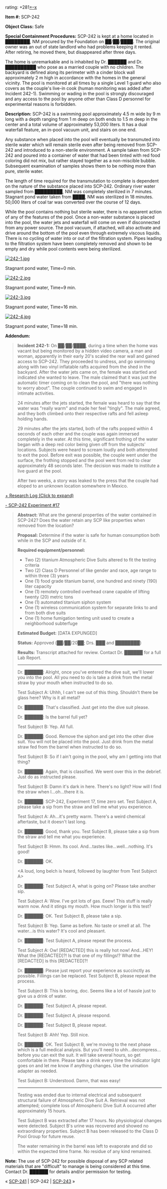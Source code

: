 rating: +281[+](javascript:; "I like it")[–](javascript:; "I don't like it")[x](javascript:; "Cancel my vote")

  
**Item #:** SCP-242

**Object Class:** Safe

**Special Containment Procedures:** SCP-242 is kept at a home located in ████████, NM procured by the Foundation on ██/██/████. The original owner was an out of state landlord who had problems keeping it rented. After retiring, he moved there, but disappeared after three days.

The home is unremarkable and is inhabited by Dr. ██████ and Dr. ██████████ who pose as a married couple with no children. The backyard is defined along its perimeter with a cinder block wall approximately 2 m high in accordance with the homes in the general vicinity. The pool is monitored at all times by a single Level 1 guard who also covers as the couple's live-in cook (human monitoring was added after Incident 242-1). Swimming or wading in the pool is strongly discouraged and any access to the pool by anyone other than Class D personnel for experimental reasons is forbidden.

**Description:** SCP-242 is a swimming pool approximately 4.5 m wide by 9 m long with a depth ranging from 1 m deep on both ends to 1.5 m deep in the center and a total volume of approximately 53,000 liters. It has a dual waterfall feature, an in-pool vacuum unit, and stairs on one end.

Any substance when placed into the pool will eventually be transmuted into sterile water which will remain sterile even after being removed from SCP-242 and introduced to a non-sterile environment. A sample taken from SCP-242 and poured into a container of water that had been tinted with red food coloring did not mix, but rather stayed together as a non-miscible bubble. Subsequent examination of samples shows them to be nothing more than pure, sterile water.

The length of time required for the transmutation to complete is dependent on the nature of the substance placed into SCP-242. Ordinary river water sampled from █████████, NM was completely sterilized in 7 minutes. Stagnant pond water taken from ████, NM was sterilized in 18 minutes. 50,000 liters of coal tar was converted over the course of 12 days.

While the pool contains nothing but sterile water, there is no apparent action of any of the features of the pool. Once a non-water substance is placed into the pool, the water jets and waterfall will come on even if disconnected from any power source. The pool vacuum, if attached, will also activate and drive around the bottom of the pool even through extremely viscous liquids. There is no cycling of water into or out of the filtration system. Pipes leading to the filtration system have been completely removed and shown to be empty and dry while pool contents were being sterilized.

[![242-1.jpg](http://scp-wiki.wdfiles.com/local--files/scp-242/242-1.jpg)](/local--files/scp-242/242-1.jpg)

Stagnant pond water, Time=0 min.

[![242-2.jpg](http://scp-wiki.wdfiles.com/local--files/scp-242/242-2.jpg)](/local--files/scp-242/242-2.jpg)

Stagnant pond water, Time=9 min.

[![242-3.jpg](http://scp-wiki.wdfiles.com/local--files/scp-242/242-3.jpg)](/local--files/scp-242/242-3.jpg)

Stagnant pond water, Time=16 min.

[![242-4.jpg](http://scp-wiki.wdfiles.com/local--files/scp-242/242-4.jpg)](/local--files/scp-242/242-4.jpg)

Stagnant pond water, Time=18 min.

**Addendum:**

> **Incident 242-1:** On ██/██/████, during a time when the home was vacant but being monitored by a hidden video camera, a man and woman, apparently in their early 20's scaled the rear wall and gained access to SCP-242. They proceeded to undress, and go swimming along with two vinyl inflatable rafts acquired from the shed in the backyard. After the water jets came on, the female was startled and indicated she wanted to leave. The male claimed that it was just the automatic timer coming on to clean the pool, and "there was nothing to worry about". The couple continued to swim and engaged in intimate activities.
> 
> 24 minutes after the jets started, the female was heard to say that the water was "really warm" and made her feel "tingly". The male agreed, and they both climbed onto their respective rafts and fell asleep holding hands.
> 
> 29 minutes after the jets started, both of the rafts popped within 4 seconds of each other and the couple was again immersed completely in the water. At this time, significant frothing of the water began with a deep red color being given off from the subjects' locations. Subjects were heard to scream loudly and both attempted to exit the pool. Before exit was possible, the couple went under the surface, the frothing stopped and the pool went from red to clear approximately 48 seconds later. The decision was made to institute a live guard at the pool.
> 
> After two weeks, a story was leaked to the press that the couple had eloped to an unknown location somewhere in Mexico.

[+ Research Log (Click to expand)](javascript:;)

[\- SCP-242 Experiment #17](javascript:;)

> **Abstract:** What are the general properties of the water contained in SCP-242? Does the water retain any SCP like properties when removed from the location?
> 
> **Proposal:** Determine if the water is safe for human consumption both while in the SCP and outside of it.
> 
> **Required equipment/personnel:**
> 
> *   Two (2) titanium Atmospheric Dive Suits altered to fit the testing criteria
> *   Two (2) Class D Personnel of like gender and race, age range to within three (3) years
> *   One (1) food grade titanium barrel, one hundred and ninety (190) liter capacity
> *   One (1) remotely controlled overhead crane capable of lifting twenty (20) metric tons
> *   One (1) automated titanium siphon system
> *   One (1) wireless communication system for separate links to and from both dive suits
> *   One (1) home fumigation tenting unit used to create a neighborhood subterfuge
> 
> **Estimated Budget:** \[DATA EXPUNGED\]
> 
> **Status:** Approved (██/██/20██; Drs. ███ and ████████)
> 
> **Results:** Transcript attached for review. Contact Dr. ██████ for a full Lab Report.
> 
> * * *
> 
> Dr. ██████: Alright, once you've entered the dive suit, we'll lower you into the pool. All you need to do is take a drink from the metal straw by your mouth when instructed to do so.
> 
> Test Subject A: Uhhh, I can't see out of this thing. Shouldn't there be glass here? Why is it all metal?
> 
> Dr. ██████: That's classified. Just get into the dive suit please.
> 
> <sound of overhead crane followed by a loud splash>
> 
> Dr. ██████: Is the barrel full yet?
> 
> Test Subject B: Yep. All full.
> 
> Dr. ██████: Good. Remove the siphon and get into the other dive suit. You will not be placed into the pool. Just drink from the metal straw fed from the barrel when instructed to do so.
> 
> Test Subject B: So if I ain't going in the pool, why am I getting into that thing?
> 
> Dr. ██████: <sighs> Again, that is classified. We went over this in the debrief. Just do as instructed please.
> 
> <mechanical sounds>
> 
> Test Subject B: Damn it's dark in here. There's no light? How will I find the straw when I…oh…there it is.
> 
> Dr. ██████: SCP-242, Experiment 17, time zero set. Test Subject A, please take a sip from the straw and tell me what you experience.
> 
> Test Subject A: Ah…it's pretty warm. There's a weird chemical aftertaste, but it doesn't last long.
> 
> Dr. ██████: Good, thank you. Test Subject B, please take a sip from the straw and tell me what you experience.
> 
> Test Subject B: Hmm. Its cool. And…tastes like…well…nothing. It's good!
> 
> Dr. ██████: OK.
> 
> <A loud, long belch is heard, followed by laughter from Test Subject A>
> 
> Dr. ██████: Test Subject A, what is going on? Please take another sip.
> 
> Test Subject A: Wow. I've got lots of gas. Eeew! This stuff is really warm now. And it stings my mouth. How much longer is this test?
> 
> Dr. ██████: OK. Test Subject B, please take a sip.
> 
> Test Subject B: Yep. Same as before. No taste or smell at all. The water…is this water? It's cool and pleasant.
> 
> Dr. ██████: Test Subject A, please repeat the process.
> 
> Test Subject A: Ow! \[REDACTED\] this is really hot now! And…HEY! What the \[REDACTED\]?! Is that one of my fillings!? What the \[REDACTED\] is this \[REDACTED\]?!
> 
> Dr. ██████: Please just report your experience as succinctly as possible. Fillings can be replaced. Test Subject B, please repeat the process.
> 
> Test Subject B: This is boring, doc. Seems like a lot of hassle just to give us a drink of water.
> 
> Dr. ██████: Test Subject A, please repeat.
> 
> <choking and gurgling sounds>
> 
> Dr. ██████: Test Subject A, please respond.
> 
> <sound of a muffled scream followed by electrical shorting>
> 
> Dr. ██████: Test Subject B, please repeat.
> 
> Test Subject B: Ahh! Yep. Still nice.
> 
> Dr. ██████: OK. Test Subject B, we're moving to the next phase which is a full medical analysis. But you'll need to uhh…decompress…before you can exit the suit. It will take several hours, so get comfortable in there. Please take a drink every time the indicator light goes on and let me know if anything changes. Use the urination adapter as needed.
> 
> Test Subject B: Understood. Damn, that was easy!
> 
> * * *
> 
> Testing was ended due to internal electrical and subsequent structural failure of Atmospheric Dive Suit A. Retrieval was not attempted; complete loss of Atmospheric Dive Suit A occurred after approximately 15 hours.
> 
> Test Subject B was extracted after 17 hours. No physiological changes were detected. Subject B's urine was recovered and showed no extraordinary properties. Subject B has been released to the Class D Pool Group for future reuse.
> 
> The water remaining in the barrel was left to evaporate and did so within the expected time frame. No residue of any kind remained.

**Note:** The use of SCP-242 for possible disposal of any SCP related materials that are "difficult" to manage is being considered at this time. Contact Dr. ██████ for details and/or permission for testing.

« [SCP-241](/scp-241) | SCP-242 | [SCP-243](/scp-243) »